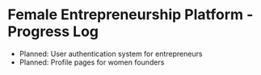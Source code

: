 # Female Entrepreneurship Platform - Progress Log
- Planned: User authentication system for entrepreneurs
- Planned: Profile pages for women founders

